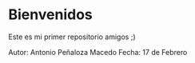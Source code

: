 # Bienvenidos
Este es mi primer repositorio amigos ;)

Autor: Antonio Peñaloza Macedo
Fecha: 17 de Febrero
